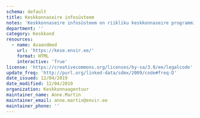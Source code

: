 ```yaml
---
schema: default
title: Keskkonnaseire infosüsteem
notes: 'Keskkonnaseire infosüsteem on riikliku keskkonnaseire programmi ja sellega seonduvate keskkonna uuringute-projektide raames kogutud keskkonnaseisundi andmestikku koondav andmekogu.'
department: ''
category: Keskkond
resources:
  - name: Avaandmed
    url: 'https://kese.envir.ee/'
    format: HTML
    interactive: 'True'
license: 'https://creativecommons.org/licenses/by-sa/3.0/ee/legalcode'
update_freq: 'http://purl.org/linked-data/sdmx/2009/code#freq-D'
date_issued: 12/04/2019
date_modified: 12/04/2019
organization: Keskkonnaagentuur
maintainer_name: Anne.Martin
maintainer_email: anne.martin@envir.ee
maintainer_phone: ''
---
```

